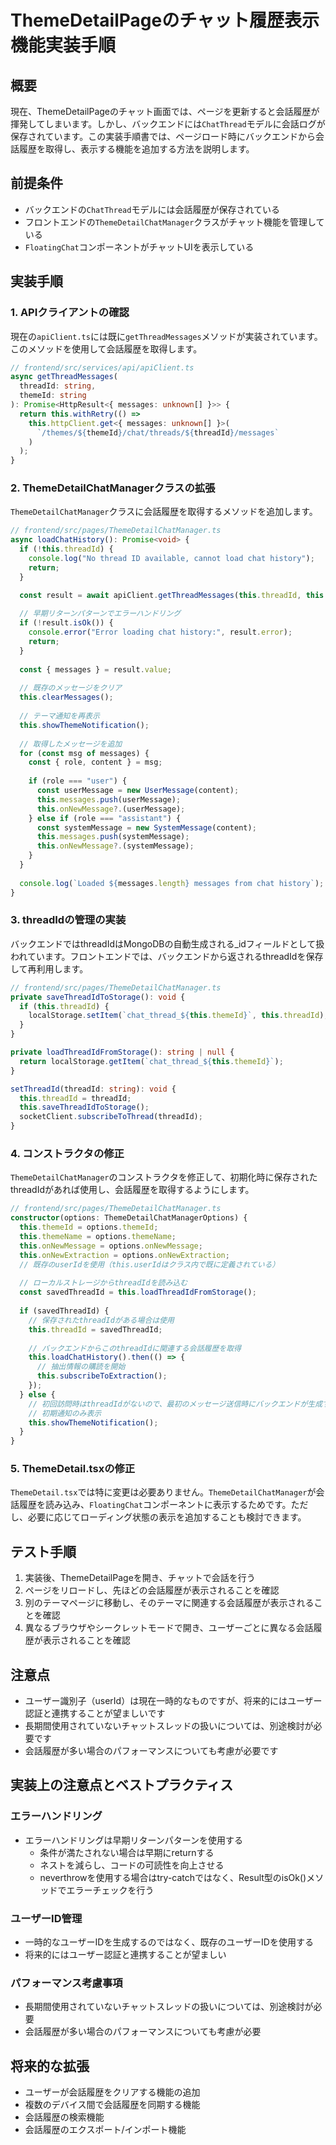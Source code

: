 # ThemeDetailPageのチャット履歴表示機能実装手順

## 概要

現在、ThemeDetailPageのチャット画面では、ページを更新すると会話履歴が揮発してしまいます。しかし、バックエンドには`ChatThread`モデルに会話ログが保存されています。この実装手順書では、ページロード時にバックエンドから会話履歴を取得し、表示する機能を追加する方法を説明します。

## 前提条件

- バックエンドの`ChatThread`モデルには会話履歴が保存されている
- フロントエンドの`ThemeDetailChatManager`クラスがチャット機能を管理している
- `FloatingChat`コンポーネントがチャットUIを表示している

## 実装手順

### 1. APIクライアントの確認

現在の`apiClient.ts`には既に`getThreadMessages`メソッドが実装されています。このメソッドを使用して会話履歴を取得します。

```typescript
// frontend/src/services/api/apiClient.ts
async getThreadMessages(
  threadId: string,
  themeId: string
): Promise<HttpResult<{ messages: unknown[] }>> {
  return this.withRetry(() =>
    this.httpClient.get<{ messages: unknown[] }>(
      `/themes/${themeId}/chat/threads/${threadId}/messages`
    )
  );
}
```

### 2. ThemeDetailChatManagerクラスの拡張

`ThemeDetailChatManager`クラスに会話履歴を取得するメソッドを追加します。

```typescript
// frontend/src/pages/ThemeDetailChatManager.ts
async loadChatHistory(): Promise<void> {
  if (!this.threadId) {
    console.log("No thread ID available, cannot load chat history");
    return;
  }

  const result = await apiClient.getThreadMessages(this.threadId, this.themeId);
  
  // 早期リターンパターンでエラーハンドリング
  if (!result.isOk()) {
    console.error("Error loading chat history:", result.error);
    return;
  }
  
  const { messages } = result.value;
  
  // 既存のメッセージをクリア
  this.clearMessages();
  
  // テーマ通知を再表示
  this.showThemeNotification();
  
  // 取得したメッセージを追加
  for (const msg of messages) {
    const { role, content } = msg;
    
    if (role === "user") {
      const userMessage = new UserMessage(content);
      this.messages.push(userMessage);
      this.onNewMessage?.(userMessage);
    } else if (role === "assistant") {
      const systemMessage = new SystemMessage(content);
      this.messages.push(systemMessage);
      this.onNewMessage?.(systemMessage);
    }
  }
  
  console.log(`Loaded ${messages.length} messages from chat history`);
}
```

### 3. threadIdの管理の実装

バックエンドではthreadIdはMongoDBの自動生成される_idフィールドとして扱われています。フロントエンドでは、バックエンドから返されるthreadIdを保存して再利用します。

```typescript
// frontend/src/pages/ThemeDetailChatManager.ts
private saveThreadIdToStorage(): void {
  if (this.threadId) {
    localStorage.setItem(`chat_thread_${this.themeId}`, this.threadId);
  }
}

private loadThreadIdFromStorage(): string | null {
  return localStorage.getItem(`chat_thread_${this.themeId}`);
}

setThreadId(threadId: string): void {
  this.threadId = threadId;
  this.saveThreadIdToStorage();
  socketClient.subscribeToThread(threadId);
}
```

### 4. コンストラクタの修正

`ThemeDetailChatManager`のコンストラクタを修正して、初期化時に保存されたthreadIdがあれば使用し、会話履歴を取得するようにします。

```typescript
// frontend/src/pages/ThemeDetailChatManager.ts
constructor(options: ThemeDetailChatManagerOptions) {
  this.themeId = options.themeId;
  this.themeName = options.themeName;
  this.onNewMessage = options.onNewMessage;
  this.onNewExtraction = options.onNewExtraction;
  // 既存のuserIdを使用（this.userIdはクラス内で既に定義されている）
  
  // ローカルストレージからthreadIdを読み込む
  const savedThreadId = this.loadThreadIdFromStorage();
  
  if (savedThreadId) {
    // 保存されたthreadIdがある場合は使用
    this.threadId = savedThreadId;
    
    // バックエンドからこのthreadIdに関連する会話履歴を取得
    this.loadChatHistory().then(() => {
      // 抽出情報の購読を開始
      this.subscribeToExtraction();
    });
  } else {
    // 初回訪問時はthreadIdがないので、最初のメッセージ送信時にバックエンドが生成する
    // 初期通知のみ表示
    this.showThemeNotification();
  }
}
```

### 5. ThemeDetail.tsxの修正

`ThemeDetail.tsx`では特に変更は必要ありません。`ThemeDetailChatManager`が会話履歴を読み込み、`FloatingChat`コンポーネントに表示するためです。ただし、必要に応じてローディング状態の表示を追加することも検討できます。

## テスト手順

1. 実装後、ThemeDetailPageを開き、チャットで会話を行う
2. ページをリロードし、先ほどの会話履歴が表示されることを確認
3. 別のテーマページに移動し、そのテーマに関連する会話履歴が表示されることを確認
4. 異なるブラウザやシークレットモードで開き、ユーザーごとに異なる会話履歴が表示されることを確認

## 注意点

- ユーザー識別子（userId）は現在一時的なものですが、将来的にはユーザー認証と連携することが望ましいです
- 長期間使用されていないチャットスレッドの扱いについては、別途検討が必要です
- 会話履歴が多い場合のパフォーマンスについても考慮が必要です

## 実装上の注意点とベストプラクティス

### エラーハンドリング

- エラーハンドリングは早期リターンパターンを使用する
  - 条件が満たされない場合は早期にreturnする
  - ネストを減らし、コードの可読性を向上させる
  - neverthrowを使用する場合はtry-catchではなく、Result型のisOk()メソッドでエラーチェックを行う

### ユーザーID管理

- 一時的なユーザーIDを生成するのではなく、既存のユーザーIDを使用する
- 将来的にはユーザー認証と連携することが望ましい

### パフォーマンス考慮事項

- 長期間使用されていないチャットスレッドの扱いについては、別途検討が必要
- 会話履歴が多い場合のパフォーマンスについても考慮が必要

## 将来的な拡張

- ユーザーが会話履歴をクリアする機能の追加
- 複数のデバイス間で会話履歴を同期する機能
- 会話履歴の検索機能
- 会話履歴のエクスポート/インポート機能
